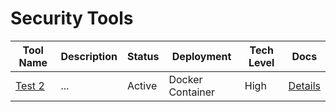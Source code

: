 # Security Tools
| Tool Name | Description | Status | Deployment | Tech Level | Docs |
|-----------|-------------|--------|------------|------------|------|
| [Test 2](https://draw.io/) | ... | Active | Docker Container | High | [Details](docs/tools/security/Test-2.md) |
